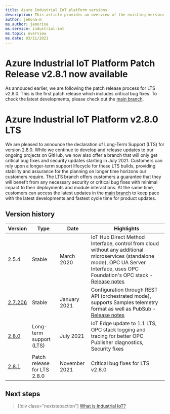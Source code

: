 ```yaml
---
title: Azure Industrial IoT platform versions
description: This article provides an overview of the existing version of the Industrial IoT platform and their support.
author: jehona-m
ms.author: jemorina
ms.service: industrial-iot
ms.topic: overview
ms.date: 03/11/2021
---
```

# Azure Industrial IoT Platform Patch Release v2.8.1 now available
As annouced earlier, we are following the patch release process for LTS v2.8.0. This is the first patch release which includes critical bug fixes. To check the latest developments, please check out the [main branch](https://github.com/Azure/Industrial-IoT).

# Azure Industrial IoT Platform v2.8.0 LTS

We are pleased to announce the declaration of Long-Term Support (LTS) for version 2.8.0. While we continue to develop and release updates to our ongoing projects on GitHub, we now also offer a branch that will only get critical bug fixes and security updates starting in July 2021. Customers can rely upon a longer-term support lifecycle for these LTS builds, providing stability and assurance for the planning on longer time horizons our customers require. The LTS branch offers customers a guarantee that they will benefit from any necessary security or critical bug fixes with minimal impact to their deployments and module interactions.  At the same time, customers can access the latest updates in the [main branch](https://github.com/Azure/Industrial-IoT) to keep pace with the latest developments and fastest cycle time for product updates. 

## Version history 

|Version      |Type                   |Date         |Highlights                             |
|-------------|-----------------------|-------------|---------------------------------------|
|2.5.4        |Stable                 |March 2020   |IoT Hub Direct Method Interface, control from cloud without any additional microservices (standalone mode), OPC UA Server Interface, uses OPC Foundation's OPC stack - [Release notes](https://github.com/Azure/Industrial-IoT/releases/tag/2.5.4)|
|[2.7.206](https://github.com/Azure/Industrial-IoT/tree/release/2.7.206)      |Stable                 |January 2021 |Configuration through REST API (orchestrated mode), supports Samples telemetry format as well as PubSub - [Release notes](https://github.com/Azure/Industrial-IoT/releases/tag/2.7.206)|
|[2.8.0](https://github.com/Azure/Industrial-IoT/tree/release/2.8)        |Long-term support (LTS)|July 2021    |IoT Edge update to 1.1 LTS, OPC stack logging and tracing for better OPC Publisher diagnostics, Security fixes|
|[2.8.1](https://github.com/Azure/Industrial-IoT/tree/release/2.8.1)        |Patch release for LTS 2.8.0|November 2021    |Critical bug fixes for LTS v2.8.0|

## Next steps

> [!div class="nextstepaction"]
> [What is Industrial IoT?](overview-what-is-industrial-iot.md)
